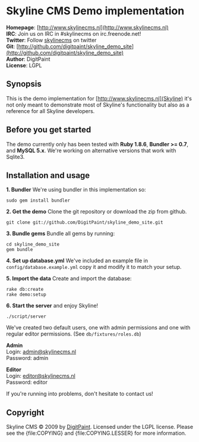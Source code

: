 Skyline CMS Demo implementation
===============================

**Homepage**:  [http://www.skylinecms.nl](http://www.skylinecms.nl)   
**IRC**:       Join us on IRC in #skylinecms on irc.freenode.net!  
**Twitter**:   Follow [skylinecms](http://www.twitter.com/skylinecms) on twitter  
**Git**:       [http://github.com/digitpaint/skyline_demo_site](http://github.com/digitpaint/skyline_demo_site)   
**Author**:    DigitPaint  
**License**:   LGPL

Synopsis
--------

This is the demo implementation for [http://www.skylinecms.nl](Skyline) it's not only meant
to demonstrate most of Skyline's functionality but also as a reference for
all Skyline developers.

Before you get started
----------------------

The demo currently only has been tested with **Ruby 1.8.6**, **Bundler >= 0.7**, and **MySQL 5.x**. We're working
on alternative versions that work with Sqlite3.

Installation and usage
----------------------

**1. Bundler** We're using bundler in this implementation so:

    sudo gem install bundler

**2. Get the demo** Clone the git repository or download the zip from github.

    git clone git://github.com/DigitPaint/skyline_demo_site.git
  
**3. Bundle gems** Bundle all gems by running:

    cd skyline_demo_site
    gem bundle

**4. Set up database.yml** We've included an example file in `config/database.example.yml`
copy it and modify it to match your setup.
    
**5. Import the data** Create and import the database:

    rake db:create
    rake demo:setup
    
**6. Start the server** and enjoy Skyline!

    ./script/server
    
We've created two default users, one with admin permissions and one with regular
editor permissions. (See `db/fixtures/roles.db`)

**Admin**  
Login:      admin@skylinecms.nl  
Password:   admin

**Editor**  
Login:      editor@skylinecms.nl  
Password:   editor  

If you're running into problems, don't hesitate to contact us!

Copyright
---------

Skyline CMS &copy; 2009 by [DigitPaint](mailto:info@digitpaint.nl). Licensed under the LGPL
license. Please see the {file:COPYING} and {file:COPYING.LESSER} for more information.
